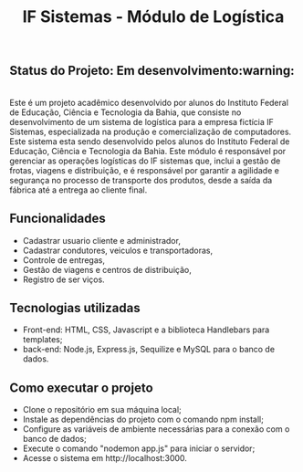 
<h1 align="center"> IF Sistemas - Módulo de Logística </h1>
<br>
 <h2>Status do Projeto: Em desenvolvimento:warning: </h2>
<br>
 Este é um projeto acadêmico desenvolvido por alunos do Instituto Federal de Educação, Ciência e Tecnologia da Bahia, que consiste no desenvolvimento de um sistema de logística para a empresa fictícia IF Sistemas, especializada na produção e comercialização de computadores. Este sistema esta sendo desenvolvido pelos alunos do Instituto Federal de Educação, Ciência e Tecnologia da Bahia. Este módulo é responsável por gerenciar as operações logísticas do IF sistemas que, inclui a gestão de frotas, viagens e distribuição, e é responsável por garantir a agilidade e segurança no processo de transporte dos produtos, desde a saída da fábrica até a entrega ao cliente final.

## Funcionalidades
 - Cadastrar usuario cliente e administrador,
 - Cadastrar condutores, veiculos e transportadoras,
 - Controle de entregas,
 - Gestão de viagens e centros de distribuição,
 - Registro de ser viços.

 ## Tecnologias utilizadas
 - Front-end: HTML, CSS, Javascript e a biblioteca Handlebars para templates;
 - back-end: Node.js, Express.js, Sequilize e MySQL para o banco de dados.

 ## Como executar o projeto
- Clone o repositório em sua máquina local;
- Instale as dependências do projeto com o comando npm install;
- Configure as variáveis de ambiente necessárias para a conexão com o banco de dados;
- Execute o comando "nodemon app.js" para iniciar o servidor;
- Acesse o sistema em http://localhost:3000.
 
